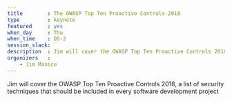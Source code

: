 ```yaml
---
title        : The OWASP Top Ten Proactive Controls 2018
type         : keynote
featured     : yes
when_day     : Thu
when_time    : DS-2
session_slack: 
description  : Jim will cover the OWASP Top Ten Proactive Controls 2018, a list of security techniques that should be included in every software development project
organizers   :
    - Jim Manico
---
```


Jim will cover the OWASP Top Ten Proactive Controls 2018, a list of security techniques that should be included in every software development project
